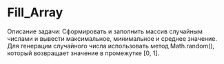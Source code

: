 # Fill_Array
Описание задачи:
Сформировать и заполнить массив случайным числами и вывести максимальное, минимальное и среднее значение.
Для генерации случайного числа использовать метод Math.random(), который возвращает значение в промежутке [0, 1].



